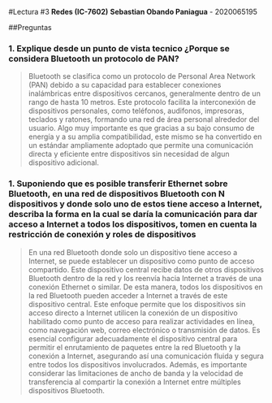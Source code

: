 #Lectura #3
**Redes (IC-7602)**
**Sebastian Obando Paniagua** - 2020065195

##Preguntas

### 1. Explique desde un punto de vista tecnico ¿Porque se considera Bluetooth un protocolo de PAN?

> Bluetooth se clasifica como un protocolo de Personal Area Network (PAN) debido a su capacidad para establecer conexiones inalámbricas entre dispositivos cercanos, generalmente dentro de un rango de hasta 10 metros. Este protocolo facilita la interconexión de dispositivos personales, como teléfonos, audifonos, impresoras, teclados y ratones, formando una red de área personal alrededor del usuario. Algo muy importante es que gracias a su bajo consumo de energía y a su amplia compatibilidad, este mismo se ha convertido en un estándar ampliamente adoptado que permite una comunicación directa y eficiente entre dispositivos sin necesidad de algun dispositivo adicional.

### 1. Suponiendo que es posible transferir Ethernet sobre Bluetooth, en una red de dispositivos Bluetooth con N dispositivos y donde solo uno de estos tiene acceso a Internet, describa la forma en la cual se daría la comunicación para dar acceso a Internet a todos los dispositivos, tomen en cuenta la restricción de conexión y roles de dispositivos

> En una red Bluetooth donde solo un dispositivo tiene acceso a Internet, se puede establecer un dispositivo como punto de acceso compartido. Este dispositivo central recibe datos de otros dispositivos Bluetooth dentro de la red y los reenvía hacia Internet a través de una conexión Ethernet o similar. De esta manera, todos los dispositivos en la red Bluetooth pueden acceder a Internet a través de este dispositivo central. Este enfoque permite que los dispositivos sin acceso directo a Internet utilicen la conexión de un dispositivo habilitado como punto de acceso para realizar actividades en línea, como navegación web, correo electrónico o transmisión de datos. Es esencial configurar adecuadamente el dispositivo central para permitir el enrutamiento de paquetes entre la red Bluetooth y la conexión a Internet, asegurando así una comunicación fluida y segura entre todos los dispositivos involucrados. Además, es importante considerar las limitaciones de ancho de banda y la velocidad de transferencia al compartir la conexión a Internet entre múltiples dispositivos Bluetooth.
